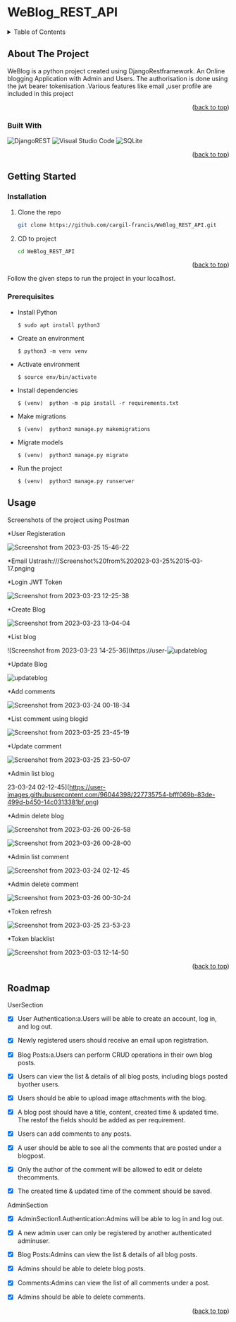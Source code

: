 # WeBlog_REST_API


<!-- TABLE OF CONTENTS -->
<details>
  <summary>Table of Contents</summary>
  <ol>
    <li>
      <a href="#about-the-project">About The Project</a>
      </li>
	      <ul>
		       <li><a href="#built-with">Built With</a></li>
	     </ul>
	    <li>
	      <a href="#getting-started">Getting Started</a></li>
	      <ul>
	        <li><a href="#installation">Installation</a></li>
	        <li><a href="#prerequisites">Prerequisites</a></li>
</ul>
<li><a href="#usage">Usage</a></li>
    <li><a href="#roadmap">Roadmap</a></li>
 
    
  </ol>
</details>

<!-- ABOUT THE PROJECT -->
## About The Project

WeBlog  is a python project created using DjangoRestframework.
An Online blogging Application with  Admin and Users. The authorisation is done using the jwt bearer tokenisation .Various features like email ,user profile are included in this project

<p align="right">(<a href="#readme-top">back to top</a>)</p>


### Built With

[Django]: https://docs.djangoproject.com/en/4.1/
[Django Restframework]: https://www.django-rest-framework.org/
![DjangoREST](https://img.shields.io/badge/DJANGO-REST-ff1709?style=for-the-badge&logo=django&logoColor=white&color=ff1709&labelColor=gray)
![Visual Studio Code](https://img.shields.io/badge/Visual%20Studio%20Code-0078d7.svg?style=for-the-badge&logo=visual-studio-code&logoColor=white)
![SQLite](https://img.shields.io/badge/sqlite-%2307405e.svg?style=for-the-badge&logo=sqlite&logoColor=white)

<p align="right">(<a href="#readme-top">back to top</a>)</p>

<!-- GETTING STARTED -->
## Getting Started
### Installation


1. Clone the repo
   ```sh
   git clone https://github.com/cargil-francis/WeBlog_REST_API.git
   ```
2. CD to project
   ```sh
   cd WeBlog_REST_API
   ```


<p align="right">(<a href="#readme-top">back to top</a>)</p>



Follow the given steps to run the project in your localhost. 

### Prerequisites
* Install Python
  ```
  $ sudo apt install python3
  ```
* Create an environment
  ```
  $ python3 -m venv venv
  ```
  
* Activate environment
  ```
  $ source env/bin/activate
  ```

* Install dependencies
  ```
  $ (venv)  python -m pip install -r requirements.txt
  ```

* Make migrations
  ```
  $ (venv)  python3 manage.py makemigrations
  ```

* Migrate models
  ```
  $ (venv)  python3 manage.py migrate
  ```

* Run the project
  ```
  $ (venv)  python3 manage.py runserver
  ```




<!-- USAGE EXAMPLES -->
## Usage

Screenshots of the project using Postman

*User Registeration
 
 ![Screenshot from 2023-03-25 15-46-22](https://user-images.githubusercontent.com/96044398/227735637-3a599214-f194-474c-b97f-3aae2d39b25e.png)
  
*Email
Ustrash:///Screenshot%20from%202023-03-25%2015-03-17.pnging 

*Login 
JWT Token

![Screenshot from 2023-03-23 12-25-38](https://user-images.githubusercontent.com/96044398/227235956-2d3de5bf-830d-433b-9417-74730b63ef24.png)

 
*Create Blog 

![Screenshot from 2023-03-23 13-04-04](https://user-images.githubusercontent.com/96044398/227236510-b3bd7327-62ef-4380-b706-e7580f9a7ccc.png)


*List blog

![Screenshot from 2023-03-23 14-25-36](https://user-![updateblog](https://user-images.githubusercontent.com/96044398/227735425-1f06266a-72de-459f-8b65-5c89fc9fa3c1.png)


*Update Blog

![updateblog](https://user-images.githubusercontent.com/96044398/227736801-51399fb7-c480-485d-98d7-c95a031205ed.png)


*Add comments

![Screenshot from 2023-03-24 00-18-34](https://user-images.githubusercontent.com/96044398/227736038-5f022d5c-7609-4d32-bfb3-f9be3e0369a5.png)

*List comment using blogid

![Screenshot from 2023-03-25 23-45-19](https://user-images.githubusercontent.com/96044398/227735361-671525b6-c248-4c00-8edb-d1dbe3c0f288.png)

*Update comment

![Screenshot from 2023-03-25 23-50-07](https://user-images.githubusercontent.com/96044398/227735474-62988de8-142f-4fd6-b7c2-450ff4618d3a.png)


*Admin list blog

23-03-24 02-12-45](https://user-images.githubusercontent.com/96044398/227735754-bfff069b-83de-499d-b450-14c0313381bf.png)

*Admin delete blog

![Screenshot from 2023-03-26 00-26-58](https://user-images.githubusercontent.com/96044398/227736251-ec3172fa-a5ee-441a-a2c2-cbafe9720ced.png)

![Screenshot from 2023-03-26 00-28-00](https://user-images.githubusercontent.com/96044398/227736258-0ce59c75-9c8c-462c-940e-e64a0537a622.png)


*Admin list comment

![Screenshot from 2023-03-24 02-12-45](https://user-images.githubusercontent.com/96044398/227735825-6a9b0a63-a41a-4752-9061-d8869ed99f24.png)

*Admin delete comment

![Screenshot from 2023-03-26 00-30-24](https://user-images.githubusercontent.com/96044398/227736345-dc69989f-f571-47ae-8f48-545866fcce8b.png)


*Token refresh

![Screenshot from 2023-03-25 23-53-23](https://user-images.githubusercontent.com/96044398/227735522-71afb5ef-807b-4c4a-857c-62a992a281a7.png)

*Token blacklist

![Screenshot from 2023-03-03 12-14-50](https://user-images.githubusercontent.com/96044398/222651928-4f8658ef-18c2-4c4c-a966-d0846a4bb7bb.png)




<p align="right">(<a href="#readme-top">back to top</a>)</p>


<!-- ROADMAP -->
## Roadmap
UserSection

- [x] User Authentication:a.Users will be able to create an account, log in, and log out.

- [x] Newly registered users should receive an email upon registration.

- [x] Blog Posts:a.Users can perform CRUD operations in their own blog posts.

- [x] Users can view the list & details of all blog posts, including blogs posted byother users.

- [x] Users should be able to upload image attachments with the blog.

- [x] A blog post should have a title, content, created time & updated time. The restof the fields should be added as per requirement.

- [x] Users can add comments to any posts.

- [x] A user should be able to see all the comments that are posted under a blogpost.

- [x] Only the author of the comment will be allowed to edit or delete thecomments.

- [x] The created time & updated time of the comment should be saved.

 AdminSection
 
- [x] AdminSection1.Authentication:Admins will be able to log in and log out.

- [x] A new admin user can only be registered by another authenticated adminuser. 

- [x] Blog Posts:Admins can view the list & details of all blog posts.

- [x] Admins should be able to delete blog posts.

- [x] Comments:Admins can view the list of all comments under a post.

- [x] Admins should be able to delete comments.




<p align="right">(<a href="#readme-top">back to top</a>)</p>
